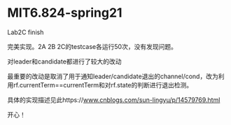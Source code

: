 # MIT6.824-spring21

Lab2C finish

完美实现。2A 2B 2C的testcase各运行50次，没有发现问题。

对leader和candidate都进行了较大的改动

最重要的改动是取消了用于通知leader/candidate退出的channel/cond，改为利用rf.currentTerm==currentTerm和对rf.state的判断进行退出检测。

具体的实现描述见此https://www.cnblogs.com/sun-lingyu/p/14579769.html

开心！
